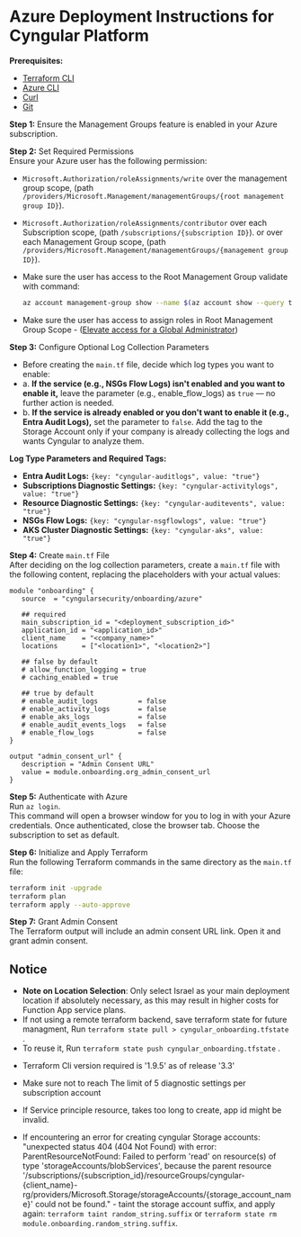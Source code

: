 # Azure Deployment Instructions for Cyngular Platform

**Prerequisites:**

- [Terraform CLI][terraform_cli]
- [Azure CLI][azure_cli]
- [Curl][curl_cli]
- [Git][git_cli]

**Step 1:** Ensure the Management Groups feature is enabled in your Azure subscription.

**Step 2:** Set Required Permissions  
   Ensure your Azure user has the following permission:

- `Microsoft.Authorization/roleAssignments/write` over the management group scope, (path `/providers/Microsoft.Management/managementGroups/{root management group ID}`).
- `Microsoft.Authorization/roleAssignments/contributor`
   over each Subscription scope, (path `/subscriptions/{subscription ID}`).
   or over each Management Group scope, (path `/providers/Microsoft.Management/managementGroups/{management group ID}`).

- Make sure the user has access to the Root Management Group
   validate with command:
   ```bash
   az account management-group show --name $(az account show --query tenantId -o tsv)
   ```
- Make sure the user has access to assign roles in Root Management Group Scope - ([Elevate access for a Global Administrator][azure_docs_url_1])

**Step 3:** Configure Optional Log Collection Parameters  

- Before creating the `main.tf` file, decide which log types you want to enable:
- a. **If the service (e.g., NSGs Flow Logs) isn't enabled and you want to enable it,** leave the parameter (e.g., enable_flow_logs) as `true` — no further action is needed.
- b. **If the service is already enabled or you don't want to enable it (e.g., Entra Audit Logs),** set the parameter to `false`. Add the tag to the Storage Account only if your company is already collecting the logs and wants Cyngular to analyze them.

**Log Type Parameters and Required Tags:**

- **Entra Audit Logs:** `{key: "cyngular-auditlogs", value: "true"}`
- **Subscriptions Diagnostic Settings:** `{key: "cyngular-activitylogs", value: "true"}`
- **Resource Diagnostic Settings:** `{key: "cyngular-auditevents", value: "true"}`
- **NSGs Flow Logs:** `{key: "cyngular-nsgflowlogs", value: "true"}`
- **AKS Cluster Diagnostic Settings:** `{key: "cyngular-aks", value: "true"}`

**Step 4:** Create `main.tf` File  
   After deciding on the log collection parameters, create a `main.tf` file with the following content, replacing the placeholders with your actual values:

   ```hcl
   module "onboarding" {
      source  = "cyngularsecurity/onboarding/azure"

      ## required
      main_subscription_id = "<deployment_subscription_id>"
      application_id = "<application_id>"
      client_name    = "<company_name>"
      locations      = ["<location1>", "<location2>"]

      ## false by default
      # allow_function_logging = true
      # caching_enabled = true

      ## true by default
      # enable_audit_logs          = false
      # enable_activity_logs       = false
      # enable_aks_logs            = false
      # enable_audit_events_logs   = false
      # enable_flow_logs           = false
   }

   output "admin_consent_url" {
      description = "Admin Consent URL"
      value = module.onboarding.org_admin_consent_url
   }
   ```

**Step 5:** Authenticate with Azure  
   Run `az login`.  
   This command will open a browser window for you to log in with your Azure credentials.
   Once authenticated, close the browser tab.
   Choose the subscription to set as default.

**Step 6:** Initialize and Apply Terraform  
   Run the following Terraform commands in the same directory as the `main.tf` file:
  
  ```bash
  terraform init -upgrade
  terraform plan
  terraform apply --auto-approve
  ```

<!-- **Step 6:** Export Audit Logs
   If audit logs are already configured, tag the storage account accordingly. [Refer to Step 3]  
   If enable_audit_logs is set to true, export Entra ID (AAD) diagnostic settings to the appropriately tagged storage account, specifying all log categories. (https://github.com/MicrosoftDocs/entra-docs/blob/main/docs/identity/monitoring-health/media/howto-configure-diagnostic-settings/diagnostic-settings-start.png) -->

**Step 7:** Grant Admin Consent  
   The Terraform output will include an admin consent URL link. Open it and grant admin consent.

   <!-- In Entra ID, Navigate to Enterprise applications
   Remove the filter for Enterprise Application on Application type
   Find the Application by name "{Client Name} SP"
   click on Permissions under the Security section, and Grant Admin Consent for Default Directory -->

<!-- # to redeploy the function with upto date zip code:

```bash
terraform taint "module.cyngular_function.azurerm_linux_function_app.function_service"
terraform apply --auto-approve
``` -->

<!-- https://registry.terraform.io/modules/cyngularsecurity/onboarding/azure/latest -->

<!-- https://learn.microsoft.com/en-us/azure/azure-portal/azure-portal-safelist-urls?tabs=public-cloud -->

## Notice

- **Note on Location Selection**: Only select Israel as your main deployment location if absolutely necessary, as this may result in higher costs for Function App service plans.
- If not using a remote terraform backend, save terraform state for future managment, Run ```terraform state pull > cyngular_onboarding.tfstate``` .
- To reuse it, Run ```terraform state push cyngular_onboarding.tfstate``` .

<!-- - To Rreinstall / Update 'cyngular_func.zip', Run ```terraform taint "module.cyngular_function.null_resource.get_zip"``` & re run terraform apply -->

- Terraform Cli version required is '1.9.5' as of release '3.3'
- Make sure not to reach The limit of 5 diagnostic settings per subscription account

- If Service principle resource, takes too long to create, app id might be invalid.
- If encountering an error for creating cyngular Storage accounts: "unexpected status 404 (404 Not Found) with error: ParentResourceNotFound: Failed to perform 'read' on resource(s) of type 'storageAccounts/blobServices', because the parent resource '/subscriptions/{subscription_id}/resourceGroups/cyngular-{client_name}-rg/providers/Microsoft.Storage/storageAccounts/{storage_account_name}' could not be found." - taint the storage account suffix, and apply again: ```terraform taint random_string.suffix``` or ```terraform state rm module.onboarding.random_string.suffix```.

<!-- - If Service principle resource, seems to already exist, find it and delete it, as visiting the admin consent url prior to terraform apply will create the sp. -->

[terraform_cli]: https://developer.hashicorp.com/terraform/install
[azure_cli]: https://learn.microsoft.com/en-us/cli/azure
[curl_cli]: https://developers.greenwayhealth.com/developer-platform/docs/installing-curl
[git_cli]: https://git-scm.com/

[azure_docs_url_1]: https://learn.microsoft.com/en-us/azure/role-based-access-control/elevate-access-global-admin?tabs=azure-portal,entra-audit-logs#step-1-elevate-access-for-a-global-administrator

[azure_func_cli]: https://learn.microsoft.com/en-us/azure/azure-functions/functions-run-local?tabs=macos,isolated-process,node-v4,python-v2,http-trigger,container-apps&pivots=programming-language-python